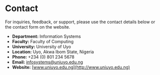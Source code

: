 # Contact

For inquiries, feedback, or support, please use the contact details below or the contact form on the website.

- **Department:** Information Systems
- **Faculty:** Faculty of Computing
- **University:** University of Uyo
- **Location:** Uyo, Akwa Ibom State, Nigeria
- **Phone:** +234 (0) 801 234 5678
- **Email:** infosystems@uniuyo.edu.ng
- **Website:** [www.uniuyo.edu.ng](http://www.uniuyo.edu.ng)
